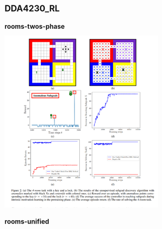 # DDA4230_RL
## rooms-twos-phase
![image](https://github.com/yangmingzhuo/DDA4230_RL/blob/main/UN_res.png)
## rooms-unified

